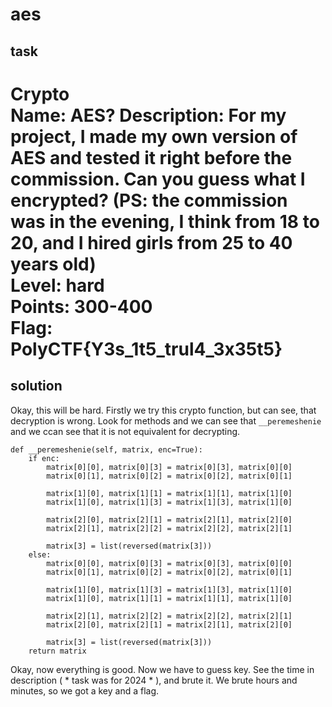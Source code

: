 # aes

## task
Crypto<br>
Name: AES?
Description: For my project, I made my own version of AES and tested it right before the commission. Can you guess what I encrypted? (PS: the commission was in the evening, I think from 18 to 20, and I hired girls from 25 to 40 years old)<br>
Level: hard<br>
Points: 300-400<br>
Flag: PolyCTF{Y3s_1t5_trul4_3x35t5}<br>
==========
## solution
Okay, this will be hard. Firstly we try this crypto function, but can see, that decryption is wrong. Look for methods and we can see that ```__peremeshenie``` and we ccan see that it is not equivalent for decrypting.<br>
```
def __peremeshenie(self, matrix, enc=True):
    if enc:
        matrix[0][0], matrix[0][3] = matrix[0][3], matrix[0][0]
        matrix[0][1], matrix[0][2] = matrix[0][2], matrix[0][1]
    
        matrix[1][0], matrix[1][1] = matrix[1][1], matrix[1][0]
        matrix[1][0], matrix[1][3] = matrix[1][3], matrix[1][0]
    
        matrix[2][0], matrix[2][1] = matrix[2][1], matrix[2][0]
        matrix[2][1], matrix[2][2] = matrix[2][2], matrix[2][1]
    
        matrix[3] = list(reversed(matrix[3]))
    else:
        matrix[0][0], matrix[0][3] = matrix[0][3], matrix[0][0]
        matrix[0][1], matrix[0][2] = matrix[0][2], matrix[0][1]
        
        matrix[1][0], matrix[1][3] = matrix[1][3], matrix[1][0]
        matrix[1][0], matrix[1][1] = matrix[1][1], matrix[1][0]
    
        matrix[2][1], matrix[2][2] = matrix[2][2], matrix[2][1]
        matrix[2][0], matrix[2][1] = matrix[2][1], matrix[2][0]
        
        matrix[3] = list(reversed(matrix[3]))
    return matrix
```
Okay, now everything is good. Now we have to guess key. See the time in description ( * task was for 2024 * ), and brute it. We brute hours and minutes, so we got a key and a flag.

